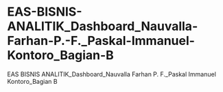 # EAS-BISNIS-ANALITIK_Dashboard_Nauvalla-Farhan-P.-F._Paskal-Immanuel-Kontoro_Bagian-B
EAS BISNIS ANALITIK_Dashboard_Nauvalla Farhan P. F._Paskal Immanuel Kontoro_Bagian B

